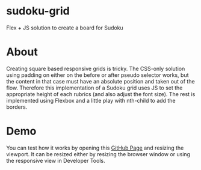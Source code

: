 # sudoku-grid
Flex + JS solution to create a board for Sudoku

# About

Creating square based responsive grids is tricky. The CSS-only solution using padding on either on the before or after pseudo selector works, but the content in that case must have an absolute position and taken out of the flow.
Therefore this implementation of a Sudoku grid uses JS to set the appropriate height of each rubrics (and also adjust the font size). The rest is implemented using Flexbox and a little play with nth-child to add the borders.

# Demo

You can test how it works by opening this [GitHub Page](https://seabadger-io.github.io/sudoku-grid/) and resizing the viewport. It can be resized either by resizing the browser window or using the responsive view in Developer Tools.
